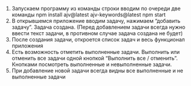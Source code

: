 1.	Запускаем программу из команды строки вводим по очереди две команды
 npm install ajv@latest ajv-keywords@latest
npm start
2.	В открывшемся приложение вводим задачу, нажимаем “добавить задачу”. Задача создана. (Перед добавлением задачи всегда нужно ввести текст задачи, в противном случае задача создана не будет)
3.	После создания задачи, откроется список задач и весь функционал приложения
4.	Есть возможность отметить выполненные задачи. Выполнить или отменить все задачи одной кнопкой “Выполнить все / отменить”. Кнопками посмотреть выполненные и невыполненные задачи.
5.	При добавление новой задачи всегда видны все выполненные и не выполненные задачи

 
 
